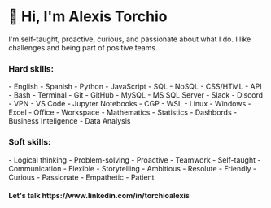 <h1>👋 Hi, I'm Alexis Torchio </h1>
I'm self-taught, proactive, curious, and passionate about what I do. I like challenges and being part of positive teams.

<h3>Hard skills:</h3>
- English - Spanish - Python - JavaScript - SQL - NoSQL - CSS/HTML - API - Bash - Terminal - Git - GitHub - MySQL - MS SQL Server - Slack - Discord - VPN - VS Code - Jupyter Notebooks - CGP - WSL - Linux - Windows - Excel - Office - Workspace - Mathematics - Statistics - Dashbords - Business Inteligence - Data Analysis

<h3>Soft skills:</h3>
- Logical thinking - Problem-solving - Proactive - Teamwork - Self-taught - Communication - Flexible - Storytelling - Ambitious - Resolute - Friendly - Curious - Passionate - Empathetic - Patient

<h4>Let's talk https://www.linkedin.com/in/torchioalexis </h4>

<!---
torchioalexis/torchioalexis is a ✨ special ✨ repository because its `README.md` (this file) appears on your GitHub profile.
You can click the Preview link to take a look at your changes.
--->
